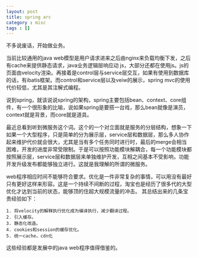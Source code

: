 ```yaml
---
layout: post
title: spring arc
category : misc
tags : []
---
```


  不多说废话，开始做业务。
  
  当前比较通用的java web模型是用户请求进来之后由nginx来负载均衡下发，之后有cache来提供静态请求，java业务逻辑层响应动 js，大部分还都在使用js。js的页面由velocity渲染。再接着是control层与service层交互，如果有使用到数据库的话，有ibatis框架。而control和service层以及veiw的展示，spring mvc的使用代价较低，尤其是其注解式编程。
  
  说到spring，就该说说spring的架构，spring主要包括bean、context、core组件，有一个很形象的比喻，说如果spring是要搭一台戏，那么bean就像是演员，context就是背景，而core就是道具。
  
  最近总看到听到微服务这个词。这个的一个对立面就是服务的分层结构，想象一下如果一个大型程序，只是简单的分为展示层，service层和数据层，那么多人协作起来维护代价就会很大，尤其是当有多个任务同时进行时，最后的merge会相当困难，开发的进度非常受限制。于是可以按照功能模块解耦合，每一个功能模块都按照展示层，service层和数据层来单独维护开发，互相之间基本不受影响，功能开发升级发布都能够独立进行。这就是我理解的所谓的微服务。
  
   web程序相应时间不能够符合要求。优化是一件非常复杂的事情，可以用没有最好只有更好这样来形容。这是一个持续不间断的过程，淘宝也是经历了很多代的大型优化才达到当前的状态，能够顶的住超大规模流量的冲击。
  其总结出来的几条宝贵经验如下：
  
    1. 将velocity的解释执行优化成为编译执行，减少翻译过程。
    2. 引入缓存。
    3. 静态化改造。
    4. cookies和session的缓存优化。
    5. 统一cache，cdn化
  这些经验都是发展中的java web程序值得借鉴的。

